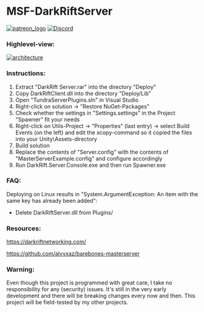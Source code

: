 # MSF-DarkRiftServer

[![patreon_logo](https://user-images.githubusercontent.com/1029673/28471651-be40a2ea-6e35-11e7-9b01-e1b4a7d533b3.png)](https://www.patreon.com/proepkes) 
[![Discord](https://img.shields.io/discord/413156098993029120.svg)](https://discord.gg/F9hJhcX) 

### Highlevel-view:

[![architecture](https://i.imgur.com/x4XIuvF.png)](https://i.imgur.com/x4XIuvF.png)

### Instructions:

1. Extract "DarkRift Server.rar" into the directory "Deploy"
1. Copy DarkRiftClient.dll into the directory "Deploy/Lib"
1. Open "TundraServerPlugins.sln" in Visual Studio
1. Right-click on solution -> "Restore NuGet-Packages"
1. Check whether the settings in "Settings.settings" in the Project "Spawner" fit your needs
1. Right-click on Utils-Project -> "Properties" (last entry) -> select Build Events (on the left) and edit the xcopy-command so it copied the files into your Unity\Assets-directory
1. Build solution
1. Replace the contents of "Server.config" with the contents of "MasterServerExample.config" and configure accordingly
1. Run DarkRift.Server.Console.exe and then run Spawner.exe

### FAQ:

Deploying on Linux results in "System.ArgumentException: An item with the same key has already been added":
 - Delete DarkRiftServer.dll from Plugins/
 
### Resources:

https://darkriftnetworking.com/

https://github.com/alvyxaz/barebones-masterserver

### Warning:

Even though this project is programmed with great care, I take no responsibility for any (security) issues. It's still in the very early development and there will be breaking changes every now and then. This project will be field-tested by my other projects.
